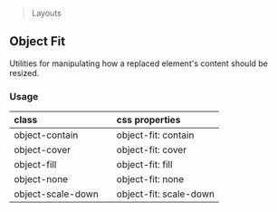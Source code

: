 > Layouts

## Object Fit

Utilities for manipulating how a replaced element's content should be resized.

### Usage

| class |  | css properties |
|:--|:--|:--|
| object-contain |  | object-fit: contain |
| object-cover |  | object-fit: cover |
| object-fill |  | object-fit: fill |
| object-none |  | object-fit: none |
| object-scale-down |  | object-fit: scale-down |
